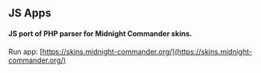 ## JS Apps

#### JS port of PHP parser for Midnight Commander skins. 

Run app: [https://skins.midnight-commander.org/](https://skins.midnight-commander.org/)
